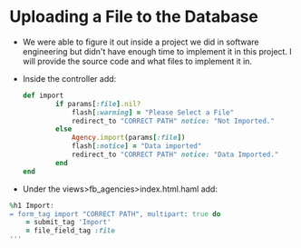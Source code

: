 # Uploading a File to the Database
  * We were able to figure it out inside a project we did in software engineering but didn't have enough time to implement it in this project. I will provide the source code and what files to implement it in.
  * Inside the controller add:
  
    ```ruby
    def import
            if params[:file].nil?
                flash[:warning] = "Please Select a File"
                redirect_to "CORRECT PATH" notice: "Not Imported."
            else
                Agency.import(params[:file])
                flash[:notice] = "Data imported"
                redirect_to "CORRECT PATH" notice: "Data Imported."
            end
    end
    ```
  * Under the views>fb_agencies>index.html.haml add:
  ```ruby
  %h1 Import:
  = form_tag import "CORRECT PATH", multipart: true do
      = submit_tag 'Import'
      = file_field_tag :file
  '''
  
    
  
